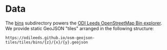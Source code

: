 # Data

The [bins](bins/) subdirectory powers the [ODI Leeds OpenStreetMap Bin explorer](https://odileeds.github.io/osmedit/bins/). We provide static GeoJSON "tiles" arranged in the following structure:

`https://odileeds.github.io/osm-geojson-tiles/tiles/bins/{z}/{x}/{y}.geojson`




